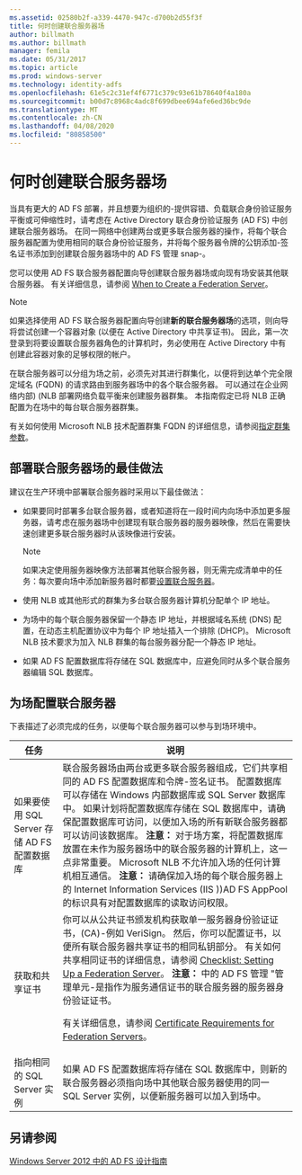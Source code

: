 ```yaml
---
ms.assetid: 02580b2f-a339-4470-947c-d700b2d55f3f
title: 何时创建联合服务器场
author: billmath
ms.author: billmath
manager: femila
ms.date: 05/31/2017
ms.topic: article
ms.prod: windows-server
ms.technology: identity-adfs
ms.openlocfilehash: 61e5c2c31ef4f6771c379c93e61b78640f4a180a
ms.sourcegitcommit: b00d7c8968c4adc8f699dbee694afe6ed36bc9de
ms.translationtype: MT
ms.contentlocale: zh-CN
ms.lasthandoff: 04/08/2020
ms.locfileid: "80858500"
---
```

# <a name="when-to-create-a-federation-server-farm"></a>何时创建联合服务器场

当具有更大的 AD FS 部署，并且想要为组织的\-提供容错、负载联合身份验证服务平衡或可伸缩性时，请考虑在 Active Directory 联合身份验证服务 \(AD FS\) 中创建联合服务器场。 在同一网络中创建两台或更多联合服务器的操作，将每个联合服务器配置为使用相同的联合身份验证服务，并将每个服务器令牌的公钥添加\-签名证书添加到创建联合服务器场中的 AD FS 管理 snap\-。  
  
您可以使用 AD FS 联合服务器配置向导创建联合服务器场或向现有场安装其他联合服务器。 有关详细信息，请参阅 [When to Create a Federation Server](When-to-Create-a-Federation-Server.md)。  
  
> [!NOTE]  
> 如果选择使用 AD FS 联合服务器配置向导创建**新的联合服务器场**的选项，则向导将尝试创建一个容器对象 \(以便在 Active Directory 中共享证书\)。 因此，第一次登录到将要设置联合服务器角色的计算机时，务必使用在 Active Directory 中有创建此容器对象的足够权限的帐户。  
  
在联合服务器可以分组为场之前，必须先对其进行群集化，以便将到达单个完全限定域名 \(FQDN\) 的请求路由到服务器场中的各个联合服务器。 可以通过在企业网络内部\) \(NLB 部署网络负载平衡来创建服务器群集。 本指南假定已将 NLB 正确配置为在场中的每台联合服务器群集。  
  
有关如何使用 Microsoft NLB 技术配置群集 FQDN 的详细信息，请参阅[指定群集参数](https://go.microsoft.com/fwlink/?LinkID=74651)。  
  
## <a name="best-practices-for-deploying-a-federation-server-farm"></a>部署联合服务器场的最佳做法  
建议在生产环境中部署联合服务器时采用以下最佳做法：  
  
-   如果要同时部署多台联合服务器，或者知道将在一段时间内向场中添加更多服务器，请考虑在服务器场中创建现有联合服务器的服务器映像，然后在需要快速创建更多联合服务器时从该映像进行安装。  
  
    > [!NOTE]  
    > 如果决定使用服务器映像方法部署其他联合服务器，则无需完成清单中的任务：每次要向场中添加新服务器时都要[设置联合服务器](../../ad-fs/deployment/Checklist--Setting-Up-a-Federation-Server.md)。  
  
-   使用 NLB 或其他形式的群集为多台联合服务器计算机分配单个 IP 地址。  
  
-   为场中的每个联合服务器保留一个静态 IP 地址，并根据域名系统 \(DNS\) 配置，在动态主机配置协议中为每个 IP 地址插入一个排除 \(DHCP\)。 Microsoft NLB 技术要求为加入 NLB 群集的每台服务器分配一个静态 IP 地址。  
  
-   如果 AD FS 配置数据库将存储在 SQL 数据库中，应避免同时从多个联合服务器编辑 SQL 数据库。  
  
## <a name="configuring-federation-servers-for-a-farm"></a>为场配置联合服务器  
下表描述了必须完成的任务，以便每个联合服务器可以参与到场环境中。  
  
|任务|说明|  
|--------|---------------|  
|如果要使用 SQL Server 存储 AD FS 配置数据库|联合服务器场由两台或更多联合服务器组成，它们共享相同的 AD FS 配置数据库和令牌\-签名证书。 配置数据库可以存储在 Windows 内部数据库或 SQL Server 数据库中。 如果计划将配置数据库存储在 SQL 数据库中，请确保配置数据库可访问，以便加入场的所有新联合服务器都可以访问该数据库。 **注意：** 对于场方案，将配置数据库放置在未作为服务器场中的联合服务器的计算机上，这一点非常重要。 Microsoft NLB 不允许加入场的任何计算机相互通信。 **注意：** 请确保加入场的每个联合服务器上的 Internet Information Services \(IIS \)\)AD FS AppPool 的标识具有对配置数据库的读取访问权限。|  
|获取和共享证书|你可以从公共证书颁发机构获取单一服务器身份验证证书，\(CA\)-例如 VeriSign。 然后，你可以配置证书，以便所有联合服务器共享证书的相同私钥部分。 有关如何共享相同证书的详细信息，请参阅 [Checklist: Setting Up a Federation Server](../../ad-fs/deployment/Checklist--Setting-Up-a-Federation-Server.md)。 **注意：** 中的 AD FS 管理 "管理单元\-是指作为服务通信证书的联合服务器的服务器身份验证证书。<p>有关详细信息，请参阅 [Certificate Requirements for Federation Servers](Certificate-Requirements-for-Federation-Servers.md)。|  
|指向相同的 SQL Server 实例|如果 AD FS 配置数据库将存储在 SQL 数据库中，则新的联合服务器必须指向场中其他联合服务器使用的同一 SQL Server 实例，以便新服务器可以加入到场中。|  
  
## <a name="see-also"></a>另请参阅
[Windows Server 2012 中的 AD FS 设计指南](AD-FS-Design-Guide-in-Windows-Server-2012.md)
